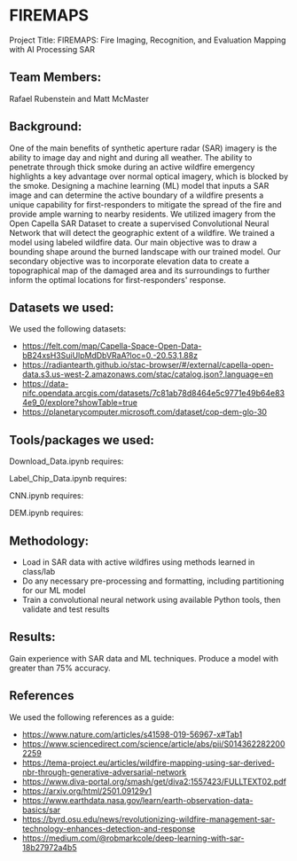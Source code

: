 # FIREMAPS
Project Title:
FIREMAPS: Fire Imaging, Recognition, and Evaluation Mapping with AI Processing SAR 

## Team Members:
Rafael Rubenstein and Matt McMaster

## Background:

One of the main benefits of synthetic aperture radar (SAR) imagery is the ability to image day and night and during all weather. The ability to penetrate through thick smoke during an active wildfire emergency highlights a key advantage over normal optical imagery, which is blocked by the smoke. Designing a machine learning (ML) model that inputs a SAR image and can determine the active boundary of a wildfire presents a unique capability for first-responders to mitigate the spread of the fire and provide ample warning to nearby residents. We utilized imagery from the Open Capella SAR Dataset to create a supervised Convolutional Neural Network that will detect the geographic extent of a wildfire. We trained a model using labeled wildfire data. Our main objective was to draw a bounding shape around the burned landscape with our trained model. Our secondary objective was to incorporate elevation data to create a topographical map of the damaged area and its surroundings to further inform the optimal locations for first-responders' response.

## Datasets we used:

We used the following datasets:
- https://felt.com/map/Capella-Space-Open-Data-bB24xsH3SuiUlpMdDbVRaA?loc=0,-20.53,1.88z
- https://radiantearth.github.io/stac-browser/#/external/capella-open-data.s3.us-west-2.amazonaws.com/stac/catalog.json?.language=en
- https://data-nifc.opendata.arcgis.com/datasets/7c81ab78d8464e5c9771e49b64e834e9_0/explore?showTable=true
- https://planetarycomputer.microsoft.com/dataset/cop-dem-glo-30

## Tools/packages we used:

Download_Data.ipynb requires:

Label_Chip_Data.ipynb requires:

CNN.ipynb requires: 

DEM.ipynb requires:


## Methodology:

- Load in SAR data with active wildfires using methods learned in class/lab
- Do any necessary pre-processing and formatting, including partitioning for our ML model
- Train a convolutional neural network using available Python tools, then validate and test results

## Results:

Gain experience with SAR data and ML techniques. Produce a model with greater than 75% accuracy.

## References

We used the following references as a guide:

- https://www.nature.com/articles/s41598-019-56967-x#Tab1
- https://www.sciencedirect.com/science/article/abs/pii/S0143622822002259
- https://tema-project.eu/articles/wildfire-mapping-using-sar-derived-nbr-through-generative-adversarial-network
- https://www.diva-portal.org/smash/get/diva2:1557423/FULLTEXT02.pdf
- https://arxiv.org/html/2501.09129v1
- https://www.earthdata.nasa.gov/learn/earth-observation-data-basics/sar
- https://byrd.osu.edu/news/revolutionizing-wildfire-management-sar-technology-enhances-detection-and-response
- https://medium.com/@robmarkcole/deep-learning-with-sar-18b27972a4b5
